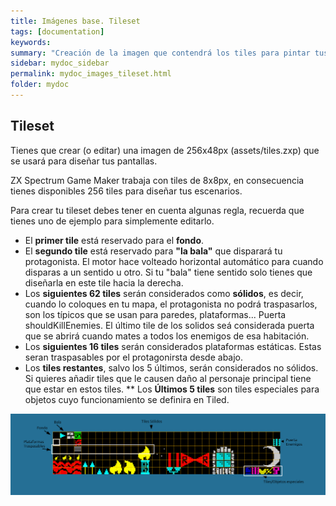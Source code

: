 ```yaml
---
title: Imágenes base. Tileset
tags: [documentation]
keywords:
summary: "Creación de la imagen que contendrá los tiles para pintar tus pantallas"
sidebar: mydoc_sidebar
permalink: mydoc_images_tileset.html
folder: mydoc
---
```


## Tileset

Tienes que crear (o editar) una imagen de 256x48px (assets/tiles.zxp) que se usará para diseñar tus pantallas.

ZX Spectrum Game Maker trabaja con tiles de 8x8px, en consecuencia tienes disponibles 256 tiles para diseñar tus escenarios.

Para crear tu tileset debes tener en cuenta algunas regla, recuerda que tienes uno de ejemplo para simplemente editarlo.

* El **primer tile** está reservado para el **fondo**.
* El **segundo tile** está reservado para **"la bala"** que disparará tu protagonista. El motor hace volteado horizontal automático para cuando disparas a un sentido u otro. Si tu "bala" tiene sentido solo tienes que diseñarla en este tile hacia la derecha.
* Los **siguientes 62 tiles** serán considerados como **sólidos**, es decir, cuando lo coloques en tu mapa, el protagonista no podrá traspasarlos, son los típicos que se usan para paredes, plataformas... Puerta shouldKillEnemies. El último tile de los solidos seá considerada puerta que se abrirá cuando mates a todos los enemigos de esa habitación.
* Los **siguientes 16 tiles** serán considerados plataformas estáticas. Estas seran traspasables por el protagonirsta desde abajo.
* Los **tiles restantes**, salvo los 5 últimos, serán considerados no sólidos. Si quieres añadir tiles que le causen daño al personaje principal tiene que estar en estos tiles.
** Los **Últimos 5 tiles** son tiles especiales para objetos cuyo funcionamiento se definira en Tiled.

![](./images/tiles.png)


